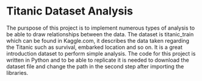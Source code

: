 # Titanic Dataset Analysis
The purspose of this project is to implement numerous types of analysis to be able to draw relationships between the data.
The dataset is titanic_train which can be found in Kaggle.com, it describes the data taken regarding the Titanic such as survival, embarked location and so on. 
It is a great introduction dataset to perform simple analysis. The code for this project is written in Python and to be able to replicate it is needed to download the dataset file and change the path in the second step after importing the libraries.

